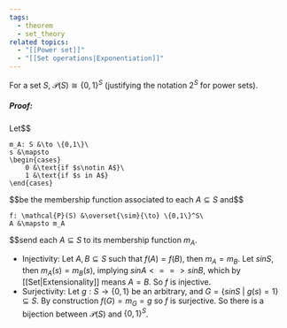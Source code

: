 ```yaml
---
tags:
  - theorem
  - set_theory
related topics:
  - "[[Power set]]"
  - "[[Set operations|Exponentiation]]"
---
```

For a set $S$, $\mathcal{P}(S) \cong \{0,1\}^S$ (justifying the notation $2^S$ for power sets).
##### Proof:
Let$$

	m_A: S &\to \{0,1\}\
	s &\mapsto
	\begin{cases}
		0 &\text{if $s\notin A$}\
		1 &\text{if $s in A$}
	\end{cases}

$$be the membership function associated to each $A\subseteq S$ and$$

	f: \mathcal{P}(S) &\overset{\sim}{\to} \{0,1\}^S\
	A &\mapsto m_A

$$send each $A\subseteq S$ to its membership function $m_A$.
- Injectivity:
	Let $A,B\subseteq S$ such that $f(A)=f(B)$, then $m_A=m_B$. Let $s in S$, then $m_A(s)=m_B(s)$, implying $s in A  <==> s in B$, which by [[Set|Extensionality]] means $A=B$. So $f$ is injective. 
- Surjectivity:
	Let $g: S \to \{0,1\}$ be an arbitrary, and $G = \{s in S\ |\ g(s)=1\}\subseteq S$. By construction $f(G)=m_G=g$ so $f$ is surjective.
So there is a bijection between $\mathcal{P}(S)$ and $\{0,1\}^S$.